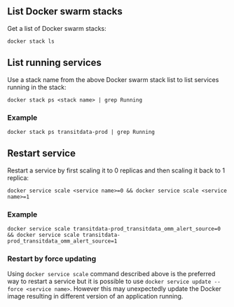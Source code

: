 ## List Docker swarm stacks

Get a list of Docker swarm stacks:

`docker stack ls`

## List running services

Use a stack name from the above Docker swarm stack list to list services running in the stack:

`docker stack ps <stack name> | grep Running`

### Example

`docker stack ps transitdata-prod | grep Running`

## Restart service

Restart a service by first scaling it to 0 replicas and then scaling it back to 1 replica:

`docker service scale <service name>=0 && docker service scale <service name>=1`

### Example

`docker service scale transitdata-prod_transitdata_omm_alert_source=0 && docker service scale transitdata-prod_transitdata_omm_alert_source=1`

### Restart by force updating

Using `docker service scale` command described above is the preferred way to restart a service but it is possible to use `docker service update --force <service name>`. However this may unexpectedly update the Docker image resulting in different version of an application running.
